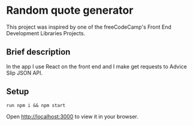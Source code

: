 # Random quote generator

This project was inspired by one of the freeCodeCamp's Front End Development Libraries Projects.

## Brief description

In the app I use React on the front end and I make get requests to Advice Slip JSON API.

## Setup

`run npm i && npm start`

Open [http://localhost:3000](http://localhost:3000) to view it in your browser.


